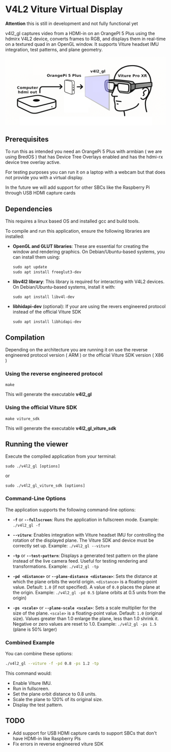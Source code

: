 # V4L2 Viture Virtual Display

**Attention** this is still in development and not fully functional yet 

v4l2_gl captures video from a HDMI-in on an OrangePI 5 Plus using the hdmirx V4L2 device, converts frames to RGB, and displays them in real-time on a textured quad in an OpenGL window. It supports Viture headset IMU integration, test patterns, and plane geometry.

![Diagram of virtual display](https://github.com/mgschwan/viture_virtual_display/blob/main/assets/virtual_display.png?raw=true)
## Prerequisites

To run this as intended you need an OrangePi 5 Plus with armbian ( we are using BredOS ) that has Device Tree Overlays enabled and has the hdmi-rx device tree overlay active.

For testing purposes you can run it on a laptop with a webcam but that does not provide you with a virtual display.

In the future we will add support for other SBCs like the Raspberry Pi through USB HDMI capture cards

## Dependencies

This requires a linux based OS and installed gcc and build tools.

To compile and run this application, ensure the following libraries are installed:

-   **OpenGL and GLUT libraries**:
    These are essential for creating the window and rendering graphics. On Debian/Ubuntu-based systems, you can install them using:
    ```
    sudo apt update
    sudo apt install freeglut3-dev
    ```

-   **libv4l2 library**:
    This library is required for interacting with V4L2 devices. On Debian/Ubuntu-based systems, install it with:
    ```
    sudo apt install libv4l-dev
    ```

-   **libhidapi-dev** (optional): If your are using the revers engineered protocol instead of the official Viture SDK
    ```
    sudo apt install libhidapi-dev
    ```


## Compilation

Depending on the architecture you are running it on use the reverse engineered protocol version ( ARM ) or the official Viture SDK version ( X86 )

### Using the reverse engineered protocol
```
make
```
This will generate the executable **v4l2_gl**


### Using the official Viture SDK
```
make viture_sdk
```
This will generate the executable **v4l2_gl_viture_sdk**




## Running the viewer

Execute the compiled application from your terminal:
```
sudo ./v4l2_gl [options]
```
or
```
sudo ./v4l2_gl_viture_sdk [options]
```

### Command-Line Options

The application supports the following command-line options:

-   **`-f`** or **`--fullscreen`**:
    Runs the application in fullscreen mode.
    Example: `./v4l2_gl -f`

-   **`--viture`**:
    Enables integration with Viture headset IMU for controlling the rotation of the displayed plane. The Viture SDK and device must be correctly set up.
    Example: `./v4l2_gl --viture`

-   **`-tp`** or **`--test-pattern`**:
    Displays a generated test pattern on the plane instead of the live camera feed. Useful for testing rendering and transformations.
    Example: `./v4l2_gl -tp`

-   **`-pd <distance>`** or **`--plane-distance <distance>`**:
    Sets the distance at which the plane orbits the world origin. `<distance>` is a floating-point value.
    Default: `1.0` (if not specified). A value of `0.0` places the plane at the origin.
    Example: `./v4l2_gl -pd 0.5` (plane orbits at 0.5 units from the origin)

-   **`-ps <scale>`** or **`--plane-scale <scale>`**:
    Sets a scale multiplier for the size of the plane. `<scale>` is a floating-point value.
    Default: `1.0` (original size). Values greater than 1.0 enlarge the plane, less than 1.0 shrink it. Negative or zero values are reset to 1.0.
    Example: `./v4l2_gl -ps 1.5` (plane is 50% larger)

### Combined Example

You can combine these options:
```bash
./v4l2_gl --viture -f -pd 0.8 -ps 1.2 -tp
```
This command would:
- Enable Viture IMU.
- Run in fullscreen.
- Set the plane orbit distance to 0.8 units.
- Scale the plane to 120% of its original size.
- Display the test pattern.



## TODO

 - Add support for USB HDMI capture cards to support SBCs that don't have HDMI-in like Raspberry PIs
 - Fix errors in reverse engineered viture SDK